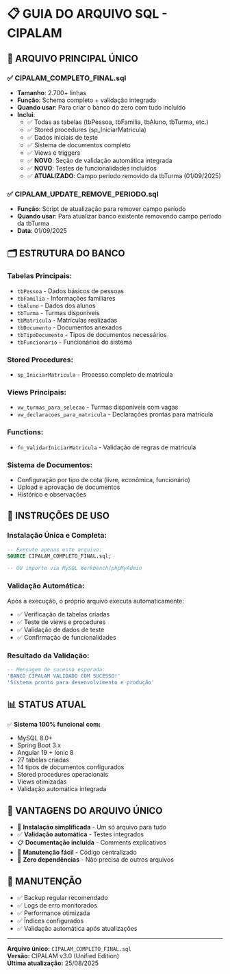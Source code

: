 # 📋 **GUIA DO ARQUIVO SQL - CIPALAM**

## 🎯 **ARQUIVO PRINCIPAL ÚNICO**

### ✅ **CIPALAM_COMPLETO_FINAL.sql** 
- **Tamanho**: 2.700+ linhas
- **Função**: Schema completo + validação integrada
- **Quando usar**: Para criar o banco do zero com tudo incluído
- **Inclui**:
  - ✅ Todas as tabelas (tbPessoa, tbFamilia, tbAluno, tbTurma, etc.)
  - ✅ Stored procedures (sp_IniciarMatricula)
  - ✅ Dados iniciais de teste
  - ✅ Sistema de documentos completo
  - ✅ Views e triggers
  - ✅ **NOVO**: Seção de validação automática integrada
  - ✅ **NOVO**: Testes de funcionalidades incluídos
  - ✅ **ATUALIZADO**: Campo período removido da tbTurma (01/09/2025)

### ✅ **CIPALAM_UPDATE_REMOVE_PERIODO.sql** 
- **Função**: Script de atualização para remover campo período
- **Quando usar**: Para atualizar banco existente removendo campo período da tbTurma
- **Data**: 01/09/2025

## 🗂️ **ESTRUTURA DO BANCO**

### **Tabelas Principais:**
- `tbPessoa` - Dados básicos de pessoas
- `tbFamilia` - Informações familiares
- `tbAluno` - Dados dos alunos
- `tbTurma` - Turmas disponíveis
- `tbMatricula` - Matrículas realizadas
- `tbDocumento` - Documentos anexados
- `tbTipoDocumento` - Tipos de documentos necessários
- `tbFuncionario` - Funcionários do sistema

### **Stored Procedures:**
- `sp_IniciarMatricula` - Processo completo de matrícula

### **Views Principais:**
- `vw_turmas_para_selecao` - Turmas disponíveis com vagas
- `vw_declaracoes_para_matricula` - Declarações prontas para matrícula

### **Functions:**
- `fn_ValidarIniciarMatricula` - Validação de regras de matrícula

### **Sistema de Documentos:**
- Configuração por tipo de cota (livre, econômica, funcionário)
- Upload e aprovação de documentos
- Histórico e observações

## 🚀 **INSTRUÇÕES DE USO**

### **Instalação Única e Completa:**
```sql
-- Execute apenas este arquivo:
SOURCE CIPALAM_COMPLETO_FINAL.sql;

-- OU importe via MySQL Workbench/phpMyAdmin
```

### **Validação Automática:**
Após a execução, o próprio arquivo executa automaticamente:
- ✅ Verificação de tabelas criadas
- ✅ Teste de views e procedures
- ✅ Validação de dados de teste
- ✅ Confirmação de funcionalidades

### **Resultado da Validação:**
```sql
-- Mensagem de sucesso esperada:
'BANCO CIPALAM VALIDADO COM SUCESSO!'
'Sistema pronto para desenvolvimento e produção'
```

## 📊 **STATUS ATUAL**

✅ **Sistema 100% funcional com:**
- MySQL 8.0+
- Spring Boot 3.x
- Angular 19 + Ionic 8
- 27 tabelas criadas
- 14 tipos de documentos configurados
- Stored procedures operacionais
- Views otimizadas
- Validação automática integrada

## 🎯 **VANTAGENS DO ARQUIVO ÚNICO**

- 🚀 **Instalação simplificada** - Um só arquivo para tudo
- ✅ **Validação automática** - Testes integrados
- 📋 **Documentação incluída** - Comments explicativos
- 🔧 **Manutenção fácil** - Código centralizado
- 🎯 **Zero dependências** - Não precisa de outros arquivos

## 🔧 **MANUTENÇÃO**

- ✅ Backup regular recomendado
- ✅ Logs de erro monitorados
- ✅ Performance otimizada
- ✅ Índices configurados
- ✅ Validação automática após atualizações

---
**Arquivo único:** `CIPALAM_COMPLETO_FINAL.sql`  
**Versão:** CIPALAM v3.0 (Unified Edition)  
**Última atualização:** 25/08/2025
